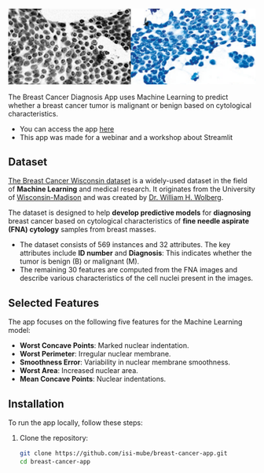 <p align="center">
  <img src="images/benign.png" alt="Breast Cancer Diagnosis App">
</p>

The Breast Cancer Diagnosis App uses Machine Learning to predict whether a breast cancer tumor is malignant or benign based on cytological characteristics. 

- You can access the app [here](https://cancer-diagnose.streamlit.app/)
- This app was made for a webinar and a workshop about Streamlit

## Dataset

[The Breast Cancer Wisconsin dataset](https://pages.cs.wisc.edu/~olvi/uwmp/cancer.html) is a widely-used dataset in the field of **Machine Learning** and medical research. It originates from the University of [Wisconsin-Madison](https://www.wisc.edu/) and was created by [Dr. William H. Wolberg](https://www.researchgate.net/scientific-contributions/W-H-Wolberg-50985606). 
    
The dataset is designed to help **develop predictive models** for **diagnosing** breast cancer based on cytological characteristics of **fine needle aspirate (FNA) cytology** samples from breast masses.

- The dataset consists of 569 instances and 32 attributes. The key attributes include **ID number** and **Diagnosis**: This indicates whether the tumor is benign (B) or malignant (M).
- The remaining 30 features are computed from the FNA images and describe various characteristics of the cell nuclei present in the images. 

## Selected Features

The app focuses on the following five features for the Machine Learning model:

- **Worst Concave Points**: Marked nuclear indentation.
- **Worst Perimeter**: Irregular nuclear membrane.
- **Smoothness Error**: Variability in nuclear membrane smoothness.
- **Worst Area**: Increased nuclear area.
- **Mean Concave Points**: Nuclear indentations.

## Installation

To run the app locally, follow these steps:

1. Clone the repository:
   ```sh
   git clone https://github.com/isi-mube/breast-cancer-app.git
   cd breast-cancer-app

